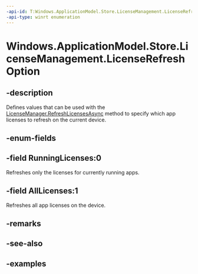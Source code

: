 ```yaml
---
-api-id: T:Windows.ApplicationModel.Store.LicenseManagement.LicenseRefreshOption
-api-type: winrt enumeration
---
```


<!-- Enumeration syntax.
public enum LicenseRefreshOption : int {
	AllLicenses = 1
	RunningLicenses = 0
}
-->

# Windows.ApplicationModel.Store.LicenseManagement.LicenseRefreshOption

## -description
Defines values that can be used with the [LicenseManager.RefreshLicensesAsync](licensemanager_refreshlicensesasync_1595883359.md) method to specify which app licenses to refresh on the current device.

## -enum-fields

## -field RunningLicenses:0
Refreshes only the licenses for currently running apps.

## -field AllLicenses:1
Refreshes all app licenses on the device.

## -remarks

## -see-also

## -examples
